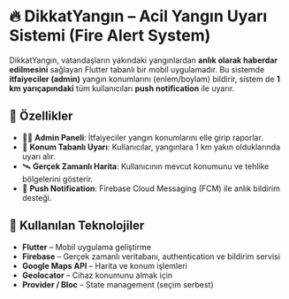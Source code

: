 # 🔥 DikkatYangın – Acil Yangın Uyarı Sistemi (Fire Alert System)

DikkatYangın, vatandaşların yakındaki yangınlardan **anlık olarak haberdar edilmesini** sağlayan Flutter tabanlı bir mobil uygulamadır. Bu sistemde **itfaiyeciler (admin)** yangın konumlarını (enlem/boylam) bildirir, sistem de **1 km yarıçapındaki** tüm kullanıcıları **push notification** ile uyarır.

## 🎯 Özellikler
- 👨‍🚒 **Admin Paneli**: İtfaiyeciler yangın konumlarını elle girip raporlar.
- 📍 **Konum Tabanlı Uyarı**: Kullanıcılar, yangınlara 1 km yakın olduklarında uyarı alır.
- 🛰️ **Gerçek Zamanlı Harita**: Kullanıcının mevcut konumunu ve tehlike bölgelerini gösterir.
- 🔔 **Push Notification**: Firebase Cloud Messaging (FCM) ile anlık bildirim desteği.

## 🧰 Kullanılan Teknolojiler
- **Flutter** – Mobil uygulama geliştirme
- **Firebase** – Gerçek zamanlı veritabanı, authentication ve bildirim servisi
- **Google Maps API** – Harita ve konum işlemleri
- **Geolocator** – Cihaz konumunu almak için
- **Provider / Bloc** – State management (seçim serbest)


